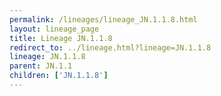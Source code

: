 ```yaml
---
permalink: /lineages/lineage_JN.1.1.8.html
layout: lineage_page
title: Lineage JN.1.1.8
redirect_to: ../lineage.html?lineage=JN.1.1.8
lineage: JN.1.1.8
parent: JN.1.1
children: ['JN.1.1.8']
---
```

